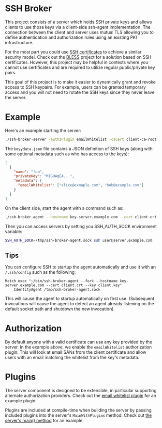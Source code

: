 # SSH Broker

This project consists of a server which holds SSH private keys and allows clients to use those keys via a client-side ssh-agent implementation. The connection between the client and server uses mutual TLS allowing you to define authentication and authorization rules using an existing PKI infrastructure.

For the most part you could use [SSH certificates](https://github.com/openssh/openssh-portable/blob/master/PROTOCOL.certkeys) to achieve a similar security model. Check out the [BLESS](https://github.com/Netflix/bless) project for a solution based on SSH certificates. However, this project may be helpful in contexts where you cannot use certificates and are required to utilize regular public/private key pairs.

This goal of this project is to make it easier to dynamically grant and revoke access to SSH keypairs. For example, users can be granted temporary access and you will not need to rotate the SSH keys since they never leave the server.

# Example

Here's an example starting the server:

```bash
./ssh-broker-server -authzPlugin emailWhitelist -caCert client-ca-root.pem -cert server.crt -key server.key -keyData keydata.json
```

The `keyydata.json` file contains a JSON definition of SSH keys (along with some optional metadata such as who has access to the keys):

```json
[
  {
    "name": "foo",
    "privateKey": "MIGHAgEA...",
    "metadata": {
      "emailWhitelist": ["alice@exmaple.com", "bob@example.com"]
    }
  }
]
```

On the client side, start the agent with a command such as:
```bash
./ssh-broker-agent --hostname key-server.example.com --cert client.crt --key client.key
```

Then you can access servers by setting you SSH_AUTH_SOCK environment variable:

```bash
SSH_AUTH_SOCK=/tmp/ssh-broker-agent.sock ssh user@server.example.com
```

## Tips

You can configure SSH to startup the agent automatically and use it with an `/.ssh/config` such as the following:

```
Match exec "~/bin/ssh-broker-agent --fork --hostname key-server.example.com --cert client.crt --key client.key"
    IdentityAgent /tmp/ssh-broker-agent.sock
```

This will cause the agent to startup automatically on first use. (Subsequent invocations will cause the agent to detect an agent already listening on the default socket path and shutdown the new invocation).

# Authorization

By default anyone with a valid certificate can use any key provided by the server. In the example above, we enable the `emailWhitelist` authorization plugin. This will look at email SANs from the client certificate and allow users with an email matching the whitelist from the key's metadata.

# Plugins

The server component is designed to be extensible, in particular supporting alternate authorization providers. Check out the [email whitelist plugin](email-whitelist-authz-plugin/authz_plugin.go) for an example plugin. 

Plugins are included at compile-time when building the server by passing included plugins into the server's `MainWithPlugins` method. Check out [the server's main() method](server/ssh-broker-server/main.go) for an example.
